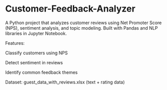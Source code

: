 # Customer-Feedback-Analyzer
A Python project that analyzes customer reviews using Net Promoter Score (NPS), sentiment analysis, and topic modeling. Built with Pandas and NLP libraries in Jupyter Notebook.

Features:

Classify customers using NPS

Detect sentiment in reviews

Identify common feedback themes

Dataset: guest_data_with_reviews.xlsx (text + rating data)
